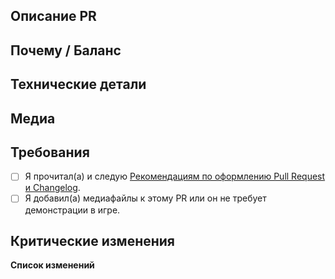 <!-- Рекомендации: https://docs.spacestation14.io/en/getting-started/pr-guideline -->

## Описание PR
<!-- Что вы изменили? -->

## Почему / Баланс
<!-- Обсудите, как это повлияет на баланс игры или объясните, почему это было изменено. Укажите ссылки на соответствующие обсуждения или issue. -->

## Технические детали
<!-- Краткое описание изменений в коде для облегчения проверки. -->

## Медиа
<!-- Прикрепите медиафайлы, если PR вносит изменения в игру (одежда, предметы, механики и т.д.).
Небольшие исправления/рефакторинг освобождаются от этого требования. -->

## Требования
<!-- Подтвердите следующее, поставив X в скобках [X]: -->
- [ ] Я прочитал(а) и следую [Рекомендациям по оформлению Pull Request и Changelog](https://docs.spacestation14.com/en/general-development/codebase-info/pull-request-guidelines.html).
- [ ] Я добавил(а) медиафайлы к этому PR или он не требует демонстрации в игре.
<!-- Вы должны понимать, что несоблюдение вышеуказанного может привести к закрытию вашего PR по усмотрению сопровождающего -->

## Критические изменения
<!-- Перечислите все критические изменения, включая изменения пространств имен, публичных классов/методов/полей, переименования прототипов; и предоставьте инструкции по их исправлению. -->

**Список изменений**
<!-- Добавьте запись в Changelog, чтобы игроки знали о новых функциях или изменениях, которые могут повлиять на игровой процесс.
Убедитесь, что вы прочитали рекомендации и вынесли этот шаблон Changelog из блока комментариев, чтобы он отображался.
Changelog должен иметь символ :cl:, чтобы бот распознал изменения и добавил их в список изменений игры. -->
<!--

:cl:
- wl-add: Добавлено веселье!
- wl-remove: Удалено веселье!
- wl-tweak: Изменено веселье!
- wl-fix: Исправлено веселье!
-->
